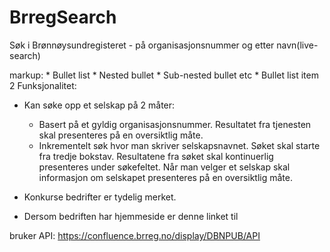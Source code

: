 ﻿# BrregSearch
Søk i Brønnøysundregisteret - på organisasjonsnummer og etter navn(live-search) 

 markup: * Bullet list
              * Nested bullet
                  * Sub-nested bullet etc
          * Bullet list item 2
Funksjonalitet: 
* Kan søke opp et selskap på 2 måter:
  * Basert på et gyldig organisasjonsnummer. Resultatet fra tjenesten skal
  presenteres på en oversiktlig måte.
  * Inkrementelt søk hvor man skriver selskapsnavnet. Søket skal starte fra tredje
  bokstav. Resultatene fra søket skal kontinuerlig presenteres under søkefeltet.
  Når man velger et selskap skal informasjon om selskapet presenteres på en
  oversiktlig måte.

* Konkurse bedrifter er tydelig merket.
* Dersom bedriften har hjemmeside er denne linket til

bruker API: https://confluence.brreg.no/display/DBNPUB/API

